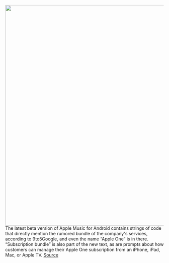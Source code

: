 <img src='https://cdn.vox-cdn.com/thumbor/qXy7MwG9V0y_ElKRaNbdaCgvGjU=/0x0:2040x1360/1200x800/filters:focal(857x517:1183x843)/cdn.vox-cdn.com/uploads/chorus_image/image/67384121/acastro_180130_1777_0005.0.jpg' width='700px' /><br/>
The latest beta version of Apple Music for Android contains strings of code that directly mention the rumored bundle of the company's services, according to 9to5Google, and even the name “Apple One” is in there. “Subscription bundle” is also part of the new text, as are prompts about how customers can manage their Apple One subscription from an iPhone, iPad, Mac, or Apple TV.
<a href='https://www.theverge.com/2020/9/10/21430886/apple-music-android-subscription-bundle-leak-rumor'> Source <a/>